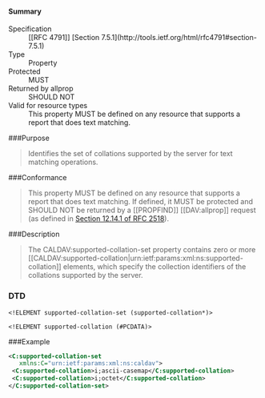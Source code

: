 <!-- --- title: urn:ietf:params:xml:ns:supported-collation-set -->

<div id="summary-box" markdown="1">
<h4>Summary</h4>

<dl>
<dt>Specification</dt>
<!-- insert the RFC number and the link to the original specification of this property -->
<dd markdown="1">[[RFC 4791]]
[Section 7.5.1](http://tools.ietf.org/html/rfc4791#section-7.5.1)
</dd>
<dt>Type</dt>
<dd markdown="1">Property
</dd>
<dt>Protected</dt>
<dd markdown="1">MUST
</dd>
<dt>Returned by allprop</dt>
<dd markdown="1">SHOULD NOT
</dd>
<dt>Valid for resource types</dt>
<dd markdown="1">This property MUST be defined on any resource that supports a report that does text matching.
</dd>
</dl>

</div>

<!-- below is a list of common sections for property definitions. Adjust the list as needed. Don't forget to block-quote any text that's copied from the RFC -->

###Purpose
> Identifies the set of collations supported by the server for text matching operations.

###Conformance
> This property MUST be defined on any resource that supports a report that does text matching.  If defined, it MUST be protected and SHOULD NOT be returned by a [[PROPFIND]] [[DAV:allprop]] request (as defined in [Section 12.14.1 of RFC 2518](https://tools.ietf.org/html/rfc2518#section-12.14.1)).

###Description
> The CALDAV:supported-collation-set property contains zero or more [[CALDAV:supported-collation|urn:ietf:params:xml:ns:supported-collation]] elements, which specify the collection identifiers of the collations supported by the server.

### DTD
> 
```
<!ELEMENT supported-collation-set (supported-collation*)>

<!ELEMENT supported-collation (#PCDATA)>
```

###Example
> 
>
```xml
<C:supported-collation-set
   xmlns:C="urn:ietf:params:xml:ns:caldav">
 <C:supported-collation>i;ascii-casemap</C:supported-collation>
 <C:supported-collation>i;octet</C:supported-collation>
</C:supported-collation-set>
```
